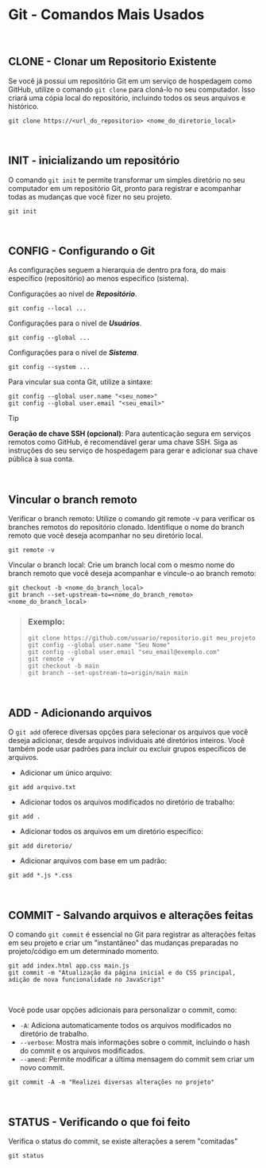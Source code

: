 # Git - Comandos Mais Usados

<br>

## CLONE - Clonar um Repositorio Existente

Se você já possui um repositório Git em um serviço de hospedagem como GitHub, utilize o comando ```git clone``` para cloná-lo no seu computador. Isso criará uma cópia local do repositório, incluindo todos os seus arquivos e histórico.
```
git clone https://<url_do_repositorio> <nome_do_diretorio_local>
```

<br>

## INIT - inicializando um repositório

O comando ```git init``` te permite transformar um simples diretório no seu computador em um repositório Git, pronto para registrar e acompanhar todas as mudanças que você fizer no seu projeto.
```
git init
```

<br>

## CONFIG - Configurando o Git

As configurações seguem a hierarquia de dentro pra fora, do mais específico (repositório) ao menos específico (sistema).

Configurações ao nivel de ***Repositório***.
```
git config --local ...
```

Configurações para o nivel de ***Usuários***.
```
git config --global ...
```

Configurações para o nivel de ***Sistema***.
```
git config --system ...
```

Para vincular sua conta Git, utilize a sintaxe:
```
git config --global user.name "<seu_nome>"
git config --global user.email "<seu_email>"
```
> [!TIP]
> **Geração de chave SSH (opcional)**: Para autenticação segura em serviços remotos como GitHub, é recomendável gerar uma chave SSH. Siga as instruções do seu serviço de hospedagem para gerar e adicionar sua chave pública à sua conta.

<br>

## Vincular o branch remoto

Verificar o branch remoto: Utilize o comando git remote -v para verificar os branches remotos do repositório clonado. Identifique o nome do branch remoto que você deseja acompanhar no seu diretório local.
```
git remote -v
```

Vincular o branch local: Crie um branch local com o mesmo nome do branch remoto que você deseja acompanhar e vincule-o ao branch remoto:
```
git checkout -b <nome_do_branch_local>
git branch --set-upstream-to=<nome_do_branch_remoto> <nome_do_branch_local>
```

> ### Exemplo:
> ```
> git clone https://github.com/usuario/repositorio.git meu_projeto
> git config --global user.name "Seu Nome"
> git config --global user.email "seu_email@exemplo.com"
> git remote -v
> git checkout -b main
> git branch --set-upstream-to=origin/main main
> ```

<br>

## ADD - Adicionando arquivos

O ```git add``` oferece diversas opções para selecionar os arquivos que você deseja adicionar, desde arquivos individuais até diretórios inteiros. Você também pode usar padrões para incluir ou excluir grupos específicos de arquivos.

+ Adicionar um único arquivo:
```
git add arquivo.txt
```

+ Adicionar todos os arquivos modificados no diretório de trabalho:
```
git add .
```

+ Adicionar todos os arquivos em um diretório específico:
```
git add diretorio/
```

+ Adicionar arquivos com base em um padrão:
```
git add *.js *.css
```

<br>

## COMMIT - Salvando arquivos e alterações feitas

O comando ```git commit``` é essencial no Git para registrar as alterações feitas em seu projeto e criar um "instantâneo" das mudanças preparadas no projeto/código em um determinado momento. 
```
git add index.html app.css main.js
git commit -m "Atualização da página inicial e do CSS principal, adição de nova funcionalidade no JavaScript"
```

<br>

Você pode usar opções adicionais para personalizar o commit, como:

- ```-A```: Adiciona automaticamente todos os arquivos modificados no diretório de trabalho.
- ```--verbose```: Mostra mais informações sobre o commit, incluindo o hash do commit e os arquivos modificados.
- ```--amend```: Permite modificar a última mensagem do commit sem criar um novo commit.
```
git commit -A -m "Realizei diversas alterações no projeto"
```

<br>

## STATUS - Verificando o que foi feito

Verifica o status do commit, se existe alterações a serem "comitadas"
```
git status
```
